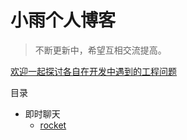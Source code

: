 # 小雨个人博客


> 不断更新中，希望互相交流提高。

[欢迎一起探讨各自在开发中遇到的工程问题](https://github.com/xiaoyu359/xiaoyu/issues/1)

目录

* 即时聊天
    * [rocket](https://xiaoyu359.github.io/xiaoyu/即时通讯/Rocket.Chat开发编译和安装方法)

 
